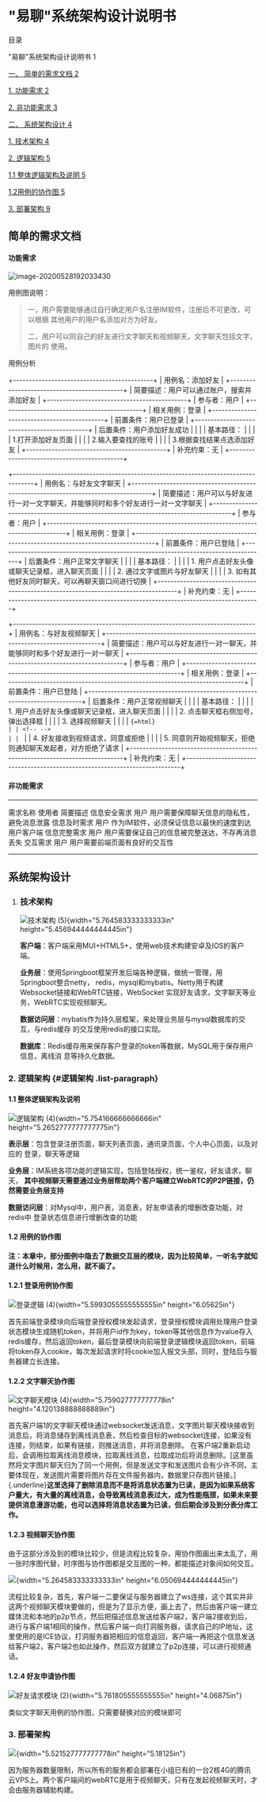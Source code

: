 # "易聊"系统架构设计说明书

目录

"易聊"系统架构设计说明书 1

[一、 简单的需求文档 2](\l)

[1. 功能需求 2](\l)

[2. 非功能需求 3](\l)

[二、 系统架构设计 4](\l)

[1. 技术架构 4](\l)

[2. 逻辑架构 5](\l)

[1.1 整体逻辑架构及说明 5](\l)

[1.2用例的协作图 5](\l)

[3. 部署架构 9](\l)

## 简单的需求文档

#### 功能需求

![image-20200528192033430](C:\Users\16776\AppData\Roaming\Typora\typora-user-images\image-20200528192033430.png)

用例图说明：

> 一，用户需要能够通过自行确定用户名注册IM软件，注册后不可更改，可以根据 其他用户的用户名添加对方为好友。
>
> 二，用户可以同自己的好友进行文字聊天和视频聊天，文字聊天包括文字，图片的 使用。





用例分析

+--------------------------------------------+
| 用例名：添加好友                           |
+--------------------------------------------+
| 简要描述：用户可以通过账户，搜索并添加好友 |
+--------------------------------------------+
| 参与者：用户                               |
+--------------------------------------------+
| 相关用例：登录                             |
+--------------------------------------------+
| 前置条件：用户已登录                       |
+--------------------------------------------+
| 后置条件：用户添加好友成功                 |
|                                            |
| 基本路径：                                 |
|                                            |
| 1.打开添加好友页面                         |
|                                            |
| 2.输入要查找的账号                         |
|                                            |
| 3.根据查找结果点选添加好友                 |
+--------------------------------------------+
| 补充约束：无                               |
+--------------------------------------------+

+------------------------------------------------------------------------------------+
| 用例名：与好友文字聊天                                                             |
+------------------------------------------------------------------------------------+
| 简要描述：用户可以与好友进行一对一文字聊天，并能够同时和多个好友进行一对一文字聊天 |
+------------------------------------------------------------------------------------+
| 参与者：用户                                                                       |
+------------------------------------------------------------------------------------+
| 相关用例：登录                                                                     |
+------------------------------------------------------------------------------------+
| 前置条件：用户已登陆                                                               |
+------------------------------------------------------------------------------------+
| 后置条件：用户正常文字聊天                                                         |
|                                                                                    |
| 基本路径：                                                                         |
|                                                                                    |
| 1.  用户点击好友头像或聊天记录框，进入聊天页面                                     |
|                                                                                    |
| 2.  通过文字或图片与好友聊天                                                       |
|                                                                                    |
| 3.  如有其他好友同时聊天，可以再聊天窗口间进行切换                                 |
+------------------------------------------------------------------------------------+
| 补充约束：无                                                                       |
+------------------------------------------------------------------------------------+

+----------------------------------------------------------------------------+
| 用例名：与好友视频聊天                                                     |
+----------------------------------------------------------------------------+
| 简要描述：用户可以与好友进行一对一聊天，并能够同时和多个好友进行一对一聊天 |
+----------------------------------------------------------------------------+
| 参与者：用户                                                               |
+----------------------------------------------------------------------------+
| 相关用例：登录                                                             |
+----------------------------------------------------------------------------+
| 前置条件：用户已登陆                                                       |
+----------------------------------------------------------------------------+
| 后置条件：用户正常视频聊天                                                 |
|                                                                            |
| 基本路径：                                                                 |
|                                                                            |
| 1.  用户点击好友头像或聊天记录框，进入聊天页面                             |
|                                                                            |
| 2.  点击聊天框右侧加号，弹出选择框                                         |
|                                                                            |
| 3.  选择视频聊天                                                           |
|                                                                            |
| ```{=html}                                                                 |
| <!-- -->                                                                   |
| ```                                                                        |
| 4.  好友接收到视频请求，同意或拒绝                                         |
|                                                                            |
| 5.  同意则开始视频聊天，拒绝则通知聊天发起者，对方拒绝了请求               |
+----------------------------------------------------------------------------+
| 补充约束：无                                                               |
+----------------------------------------------------------------------------+

#### 非功能需求

-------------- -------- ----------------------------------------------------
  需求名称       使用者   简要描述
  信息安全需求   用户     用户需要保障聊天信息的隐私性，避免消息泄露
  信息及时需求   用户     作为IM软件，必须保证信息以最快的速度到达用户客户端
  信息完整需求   用户     用户需要保证自己的信息被完整送达，不存再消息丢失
  交互需求       用户     用户需要前端页面有良好的交互性
-------------- -------- ----------------------------------------------------

## 系统架构设计

1.  ### 技术架构

    ![技术架构 (5)](image/技术架构.png){width="5.764583333333333in" height="5.456944444444445in"}

    **客户端**：客户端采用MUI+HTML5+，使用web技术构建安卓及IOS的客户端。

    **业务层**：使用Springboot框架开发后端各种逻辑，做统一管理，用Springboot整合netty， redis，mysql和mybatis。Netty用于构建Websocket链接和WebRTC链接，WebSocket 实现好友请求，文字聊天等业务，WebRTC实现视频聊天。

    **数据访问层**：mybatis作为持久层框架，来处理业务层与mysql数据库的交互，与redis缓存 的交互使用redis的接口实现。

    **数据库**：Redis缓存用来保存客户登录的token等数据，MySQL用于保存用户信息，离线消 息等持久化数据。

### 2. 逻辑架构 {#逻辑架构 .list-paragraph}

#### 1.1 整体逻辑架构及说明

![逻辑架构 (4)](image/逻辑架构.png){width="5.754166666666666in" height="5.2652777777777775in"}

**表示层**：包含登录注册页面，聊天列表页面，通讯录页面，个人中心页面，以及对应的 登录，聊天等逻辑

**业务层**：IM系统各项功能的逻辑实现，包括登陆授权，统一鉴权，好友请求，聊天， **其中视频聊天需要通过业务层帮助两个客户端建立WebRTC的P2P链接，仍 然需要业务层支持**

**数据访问层**：对Mysql中，用户表，消息表，好友申请表的增删改查功能，对redis中 登录状态信息进行增删改查的功能

#### 1.2 用例的协作图

**注：本章中，部分图例中隐去了数据交互层的模块，因为比较简单，一听名字就知道什么时候用，怎么用，就不画了。**

#### 1.2.1 登录用例协作图 

![登录逻辑 (4)](image/登录逻辑.png){width="5.5993055555555555in" height="6.05625in"}

首先前端登录模块向后端登录授权模块发起请求，登录授权模块调用处理用户登录状态模块生成随机token，并将用户id作为key，token等其他信息作为value存入redis缓存，然后返回token，最后登录模块向前端登录逻辑模块返回token，前端将token存入cookie，每次发起请求时将cookie加入报文头部，同时，登陆后与服务器建立长连接。

#### 1.2.2 文字聊天协作图

![文字聊天模块 (4)](image/文字聊天模块.png){width="5.759027777777778in" height="4.120138888888889in"}

首先客户端1的文字聊天模块通过websocket发送消息，文字图片聊天模块接收到消息后，将消息储存到离线消息表，然后检查目标的websocket连接，如果没有连接，则结束，如果有链接，则推送消息，并将消息删除。 在客户端2重新启动后，会调用拉取离线消息模块，拉取离线消息，拉取成功后将消息删除。[这里虽然将文字图片聊天归为了同一个用例，但是发送文字和发送图片会有少许不同，主要体现在，发送图片需要将图片存在文件服务器内，数据里只存图片链接。]{.underline}**这里选择了删除消息而不是将消息状态置为已读，是因为如果系统客户量大，有大量的离线消息，会导致离线消息表过大，成为性能瓶颈，如果未来要提供消息漫游功能，也可以选择将消息状态置为已读，但后期会涉及到分表分库工作。**

#### 1.2.3 视频聊天协作图

由于这部分涉及到的模块比较少，但是流程比较复杂，用协作图画出来太乱了，用一张时序图代替，时序图与协作图都是交互图的一种，都能描述对象间如何交互。

![](image/视频协作.png){width="5.264583333333333in" height="6.050694444444445in"}

流程比较复杂，首先，客户端一二要保证与服务器建立了ws连接，这个其实并非这两个视频聊天模块要做的，但是为了显示方便，画上去了，然后由客户端一建立媒体流和本地的p2p节点，然后把描述信息发送给客户端2，客户端2接收到后，进行与客户端1相同的操作，然后客户端一向打洞服务器，请求自己的IP地址，这里使用的是ICE协议，打洞服务器把相应的信息返回，客户端一再把这个信息发送给客户端2，客户端2也如此操作，然后双方就建立了p2p连接，可以进行视频通话。

#### 1.2.4 好友申请协作图

![好友请求模块 (2)](image/好友请求模块.png){width="5.761805555555555in" height="4.06875in"}

类似文字聊天用例的协作图，只需要替换对应的模块即可

### 3. 部署架构

![](image/部署架构.png){width="5.521527777777778in" height="5.18125in"}

因为服务器数量限制，所以所有的服务都会部署在小组已有的一台2核4G的腾讯云VPS上。两个客户端间的webRTC是用于视频聊天，只有在发起视频聊天时，才会由服务器辅助构建。
